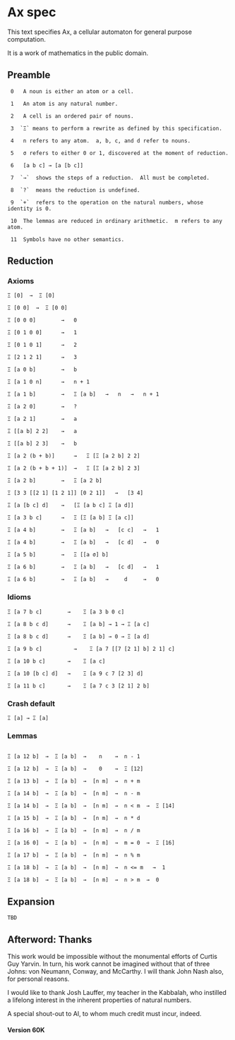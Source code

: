 # Ax spec


This text specifies Ax, a cellular automaton for general purpose computation.

It is a work of mathematics in the public domain.


## Preamble 

```
 0   A noun is either an atom or a cell.
 
 1   An atom is any natural number.

 2   A cell is an ordered pair of nouns.

 3  `Ξ` means to perform a rewrite as defined by this specification.    

 4   n refers to any atom.  a, b, c, and d refer to nouns. 
 
 5   σ refers to either 0 or 1, discovered at the moment of reduction.
 
 6   [a b c] → [a [b c]]

 7  `→`  shows the steps of a reduction.  All must be completed.

 8  `?`  means the reduction is undefined.

 9  `+`  refers to the operation on the natural numbers, whose identity is 0.

 10  The lemmas are reduced in ordinary arithmetic.  m refers to any atom.

 11  Symbols have no other semantics.
```


## Reduction


### Axioms

```
Ξ [0]  →  Ξ [0]  

Ξ [0 0]  →  Ξ [0 0]

Ξ [0 0 0]        →   0

Ξ [0 1 0 0]      →   1    

Ξ [0 1 0 1]      →   2

Ξ [2 1 2 1]      →   3

Ξ [a 0 b]        →   b

Ξ [a 1 0 n]      →   n + 1 

Ξ [a 1 b]        →   Ξ [a b]   →   n   →   n + 1 

Ξ [a 2 0]        →   ?

Ξ [a 2 1]        →   a

Ξ [[a b] 2 2]    →   a

Ξ [[a b] 2 3]    →   b

Ξ [a 2 (b + b)]      →   Ξ [Ξ [a 2 b] 2 2]

Ξ [a 2 (b + b + 1)]  →   Ξ [Ξ [a 2 b] 2 3]

Ξ [a 2 b]        →   Ξ [a 2 b]

Ξ [3 3 [[2 1] [1 2 1]] [0 2 1]]   →   [3 4]

Ξ [a [b c] d]    →   [Ξ [a b c] Ξ [a d]]

Ξ [a 3 b c]      →   Ξ [Ξ [a b] Ξ [a c]]

Ξ [a 4 b]        →   Ξ [a b]   →   [c c]   →   1

Ξ [a 4 b]        →   Ξ [a b]   →   [c d]   →   0

Ξ [a 5 b]        →   Ξ [[a σ] b]  

Ξ [a 6 b]        →   Ξ [a b]   →   [c d]   →   1

Ξ [a 6 b]        →   Ξ [a b]   →     d     →   0

```


### Idioms

```
Ξ [a 7 b c]        →    Ξ [a 3 b 0 c]

Ξ [a 8 b c d]      →    Ξ [a b] → 1 → Ξ [a c]

Ξ [a 8 b c d]      →    Ξ [a b] → 0 → Ξ [a d]

Ξ [a 9 b c]          →    Ξ [a 7 [[7 [2 1] b] 2 1] c]

Ξ [a 10 b c]       →    Ξ [a c]

Ξ [a 10 [b c] d]   →    Ξ [a 9 c 7 [2 3] d]

Ξ [a 11 b c]       →    Ξ [a 7 c 3 [2 1] 2 b]

```


### Crash default

```
Ξ [a] → Ξ [a]
```


### Lemmas

```

Ξ [a 12 b]  →  Ξ [a b]  →    n    →  n - 1

Ξ [a 12 b]  →  Ξ [a b]  →    0    →  Ξ [12]

Ξ [a 13 b]  →  Ξ [a b]  →  [n m]  →  n + m 

Ξ [a 14 b]  →  Ξ [a b]  →  [n m]  →  n - m

Ξ [a 14 b]  →  Ξ [a b]  →  [n m]  →  n < m  →  Ξ [14]

Ξ [a 15 b]  →  Ξ [a b]  →  [n m]  →  n * d

Ξ [a 16 b]  →  Ξ [a b]  →  [n m]  →  n / m

Ξ [a 16 0]  →  Ξ [a b]  →  [n m]  →  m = 0  →  Ξ [16]

Ξ [a 17 b]  →  Ξ [a b]  →  [n m]  →  n % m

Ξ [a 18 b]  →  Ξ [a b]  →  [n m]  →  n <= m   →  1

Ξ [a 18 b]  →  Ξ [a b]  →  [n m]  →  n > m  →  0

```


## Expansion

```
TBD
```



## Afterword: Thanks


This work would be impossible without the monumental efforts of Curtis Guy
Yarvin. In turn, his work cannot be imagined without that of three
Johns: von Neumann, Conway, and McCarthy. I will thank John Nash also,
for personal reasons.

I would like to thank Josh Lauffer, my teacher in the Kabbalah, who instilled
a lifelong interest in the inherent properties of natural numbers. 

A special shout-out to Al, to whom much credit must incur, indeed.


#### Version 60K



